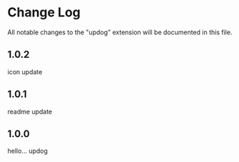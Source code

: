 # Change Log

All notable changes to the "updog" extension will be documented in this file.

## 1.0.2

icon update

## 1.0.1

readme update

## 1.0.0

hello... updog
